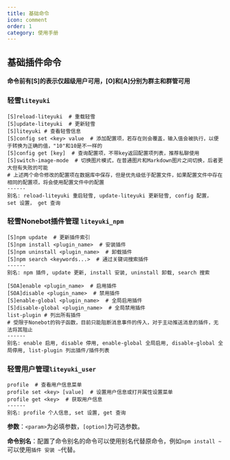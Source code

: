```yaml
---
title: 基础命令
icon: comment
order: 1
category: 使用手册
---
```


## 基础插件命令

#### 命令前有[S]的表示仅超级用户可用，[O]和[A]分别为群主和群管可用

### 轻雪`liteyuki`

```shell
[S]reload-liteyuki  # 重载轻雪
[S]update-liteyuki  # 更新轻雪
[S]liteyuki # 查看轻雪信息
[S]config set <key> value  # 添加配置项，若存在则会覆盖，输入值会被执行，以便于转换为正确的值，"10"和10是不一样的
[S]config get [key]  # 查询配置项，不带key返回配置项列表，推荐私聊使用
[S]switch-image-mode  # 切换图片模式，在普通图片和Markdown图片之间切换，后者更大但有失败的可能
# 上述两个命令修改的配置项在数据库中保存，但是优先级低于配置文件，如果配置文件中存在相同的配置项，将会使用配置文件中的配置
------
别名: reload-liteyuki 重启轻雪, update-liteyuki 更新轻雪, config 配置， set 设置， get 查询
```

### 轻雪Nonebot插件管理 `liteyuki_npm`

```shell
[S]npm update  # 更新插件索引
[S]npm install <plugin_name>  # 安装插件
[S]npm uninstall <plugin_name>  # 卸载插件
[S]npm search <keywords...>  # 通过关键词搜索插件
------
别名: npm 插件, update 更新, install 安装, uninstall 卸载, search 搜索
```

```shell
[SOA]enable <plugin_name>  # 启用插件
[SOA]disable <plugin_name>  # 禁用插件
[S]enable-global <plugin_name>  # 全局启用插件
[S]disable-global <plugin_name>  # 全局禁用插件
list-plugin # 列出所有插件
# 受限于Nonebot的钩子函数，目前只能阻断消息事件的传入，对于主动推送消息的插件，无法将其阻止
------
别名: enable 启用, disable 停用, enable-global 全局启用, disable-global 全局停用, list-plugin 列出插件/插件列表
```

### 轻雪用户管理`liteyuki_user`

```shell
profile  # 查看用户信息菜单
profile set <key> [value]  # 设置用户信息或打开属性设置菜单
profile get <key>  # 获取用户信息
------
别名: profile 个人信息, set 设置, get 查询
```

**参数**：`<param>`为必填参数，`[option]`为可选参数。

**命令别名**：配置了命令别名的命令可以使用别名代替原命令，例如`npm install ~`可以使用`插件 安装 ~`代替。
